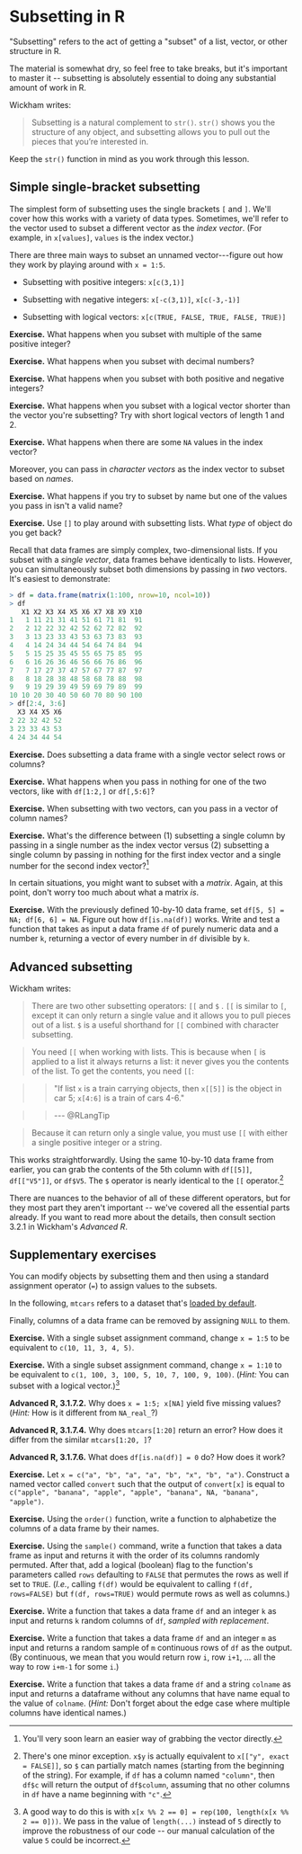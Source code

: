 Subsetting in R
===============

"Subsetting" refers to the act of getting a "subset" of a list, vector, or other structure in R.

The material is somewhat dry, so feel free to take breaks, but it's important to master it -- subsetting is absolutely essential to doing any substantial amount of work in R.

Wickham writes:

> Subsetting is a natural complement to `str()`. `str()` shows you the structure of any object, and subsetting allows you to pull out the pieces that you’re interested in.

Keep the `str()` function in mind as you work through this lesson.

Simple single-bracket subsetting
--------------------------------

The simplest form of subsetting uses the single brackets `[` and `]`. We'll cover how this works with a variety of data types. Sometimes, we'll refer to the vector used to subset a different vector as the *index vector*. (For example, in `x[values]`, `values` is the index vector.)

There are three main ways to subset an unnamed vector---figure out how they work by playing around with `x = 1:5`.

* Subsetting with positive integers: `x[c(3,1)]`

* Subsetting with negative integers: `x[-c(3,1)]`, `x[c(-3,-1)]`

* Subsetting with logical vectors: `x[c(TRUE, FALSE, TRUE, FALSE, TRUE)]`

**Exercise.** What happens when you subset with multiple of the same positive integer?

**Exercise.** What happens when you subset with decimal numbers?

**Exercise.** What happens when you subset with both positive and negative integers?

**Exercise.** What happens when you subset with a logical vector shorter than the vector you're subsetting? Try with short logical vectors of length 1 and 2.

**Exercise.** What happens when there are some `NA` values in the index vector?

Moreover, you can pass in *character vectors* as the index vector to subset based on *names*.

**Exercise.** What happens if you try to subset by name but one of the values you pass in isn't a valid name?

**Exercise.** Use `[]` to play around with subsetting lists. What *type* of object do you get back?

Recall that data frames are simply complex, two-dimensional lists. If you subset with a *single vector*, data frames behave identically to lists. However, you can simultaneously subset both dimensions by passing in *two* vectors. It's easiest to demonstrate:

```r
> df = data.frame(matrix(1:100, nrow=10, ncol=10))
> df
   X1 X2 X3 X4 X5 X6 X7 X8 X9 X10
1   1 11 21 31 41 51 61 71 81  91
2   2 12 22 32 42 52 62 72 82  92
3   3 13 23 33 43 53 63 73 83  93
4   4 14 24 34 44 54 64 74 84  94
5   5 15 25 35 45 55 65 75 85  95
6   6 16 26 36 46 56 66 76 86  96
7   7 17 27 37 47 57 67 77 87  97
8   8 18 28 38 48 58 68 78 88  98
9   9 19 29 39 49 59 69 79 89  99
10 10 20 30 40 50 60 70 80 90 100
> df[2:4, 3:6]
  X3 X4 X5 X6
2 22 32 42 52
3 23 33 43 53
4 24 34 44 54
```

**Exercise.** Does subsetting a data frame with a single vector select rows or columns?

**Exercise.** What happens when you pass in nothing for one of the two vectors, like with `df[1:2,]` or `df[,5:6]`?

**Exercise.** When subsetting with two vectors, can you pass in a vector of column names?

**Exercise.** What's the difference between (1) subsetting a single column by passing in a single number as the index vector versus (2) subsetting a single column by passing in nothing for the first index vector and a single number for the second index vector?[^learn]

In certain situations, you might want to subset with a *matrix*. Again, at this point, don't worry too much about what a matrix *is*.

**Exercise.** With the previously defined 10-by-10 data frame, set `df[5, 5] = NA; df[6, 6] = NA`. Figure out how `df[is.na(df)]` works. Write and test a function that takes as input a data frame `df` of purely numeric data and a number `k`, returning a vector of every number in `df` divisible by `k`.

Advanced subsetting
-------------------

Wickham writes:

> There are two other subsetting operators: `[[` and `$` . `[[` is similar to `[`, except it can only return a single value and it allows you to pull pieces out of a list. `$` is a useful shorthand for `[[` combined with character subsetting.

> You need `[[` when working with lists. This is because when `[` is applied to a list it always returns a list: it never gives you the contents of the list. To get the contents, you need `[[`:

> > "If list `x` is a train carrying objects, then `x[[5]]` is the object in car 5; `x[4:6]` is a train of cars 4-6."

> > --- @RLangTip

> Because it can return only a single value, you must use `[[` with either a single positive integer or a string.

This works straightforwardly. Using the same 10-by-10 data frame from earlier, you can grab the contents of the 5th column with `df[[5]]`, `df[["V5"]]`, or `df$V5`. The `$` operator is nearly identical to the `[[` operator.[^pmatch]

There are nuances to the behavior of all of these different operators, but for they most part they aren't important -- we've covered all the essential parts already. If you want to read more about the details, then consult section 3.2.1 in Wickham's *Advanced R*.

Supplementary exercises
-----------------------

You can modify objects by subsetting them and then using a standard assignment operator (`=`) to assign values to the subsets.

In the following, `mtcars` refers to a dataset that's [loaded by default](http://andrewgelman.com/2015/12/23/r-sucks-2/).

Finally, columns of a data frame can be removed by assigning `NULL` to them.

**Exercise.** With a single subset assignment command, change `x = 1:5` to be equivalent to `c(10, 11, 3, 4, 5)`.

**Exercise.** With a single subset assignment command, change `x = 1:10` to be equivalent to `c(1, 100, 3, 100, 5, 10, 7, 100, 9, 100)`. (*Hint:* You can subset with a logical vector.)[^100]

**Advanced R, 3.1.7.2.** Why does `x = 1:5; x[NA]` yield five missing values? (*Hint:* How is it different from `NA_real_`?)

**Advanced R, 3.1.7.4.** Why does `mtcars[1:20]` return an error? How does it differ from the similar `mtcars[1:20, ]`?

**Advanced R, 3.1.7.6.** What does `df[is.na(df)] = 0` do? How does it work?

**Exercise.** Let `x = c("a", "b", "a", "a", "b", "x", "b", "a")`. Construct a named vector called `convert` such that the output of `convert[x]` is equal to `c("apple", "banana", "apple", "apple", "banana", NA, "banana", "apple")`.

**Exercise.** Using the `order()` function, write a function to alphabetize the columns of a data frame by their names.

**Exercise.** Using the `sample()` command, write a function that takes a data frame as input and returns it with the order of its columns randomly permuted. After that, add a logical (boolean) flag to the function's parameters called `rows` defaulting to `FALSE` that permutes the rows as well if set to `TRUE`. (*I.e.*, calling `f(df)` would be equivalent to calling `f(df, rows=FALSE)` but `f(df, rows=TRUE)` would permute rows as well as columns.)

**Exercise.** Write a function that takes a data frame `df` and an integer `k` as input and returns `k` random columns of `df`, *sampled with replacement*.

**Exercise.** Write a function that takes a data frame `df` and an integer `m` as input and returns a random sample of `m` continuous rows of `df` as the output. (By continuous, we mean that you would return row `i`, row `i+1`, ... all the way to row `i+m-1` for some `i`.)

**Exercise.** Write a function that takes a data frame `df` and a string `colname` as input and returns a dataframe without any columns that have name equal to the value of `colname`. (*Hint:* Don't forget about the edge case where multiple columns have identical names.)

[^learn]: You'll very soon learn an easier way of grabbing the vector directly.

[^pmatch]: There's one minor exception. `x$y` is actually equivalent to `x[["y", exact = FALSE]]`, so `$` can partially match names (starting from the beginning of the string). For example, if `df` has a column named `"column"`, then `df$c` will return the output of `df$column`, assuming that no other columns in `df` have a name beginning with `"c"`.

[^100]: A good way to do this is with `x[x %% 2 == 0] = rep(100, length(x[x %% 2 == 0]))`. We pass in the value of `length(...)` instead of `5` directly to improve the robustness of our code -- our manual calculation of the value `5` could be incorrect.
